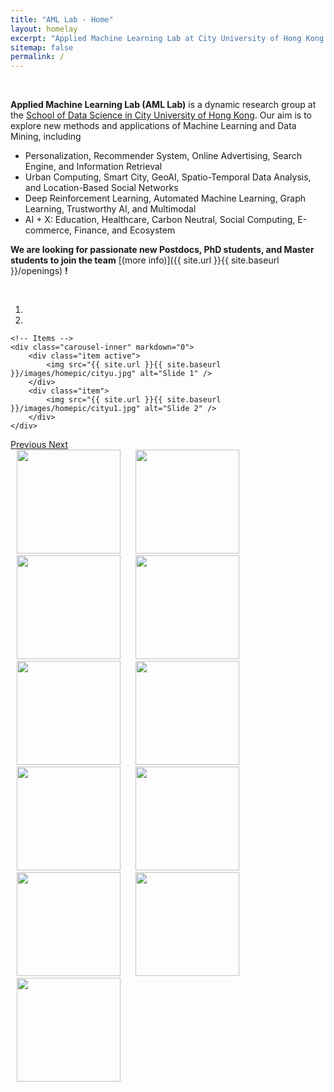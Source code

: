 ```yaml
---
title: "AML Lab - Home"
layout: homelay
excerpt: "Applied Machine Learning Lab at City University of Hong Kong."
sitemap: false
permalink: /
---
```



<br />

**Applied Machine Learning Lab (AML Lab)** is a dynamic research group at the [School of Data Science in City University of Hong Kong](https://www.sdsc.cityu.edu.hk/). Our aim is to explore new methods and applications of Machine Learning and Data Mining, including 
- Personalization, Recommender System, Online Advertising, Search Engine, and Information Retrieval
- Urban Computing, Smart City, GeoAI, Spatio-Temporal Data Analysis, and Location-Based Social Networks
- Deep Reinforcement Learning, Automated Machine Learning, Graph Learning, Trustworthy AI, and Multimodal
- AI + X: Education, Healthcare, Carbon Neutral, Social Computing, E-commerce, Finance, and Ecosystem



**We are  looking for passionate new Postdocs, PhD students, and Master students to join the team** [(more info)]({{ site.url }}{{ site.baseurl }}/openings) **!**

<br />

<div markdown="0" id="carousel" class="carousel slide" data-ride="carousel" data-interval="4000" data-pause="hover" >
    <!-- Menu -->
    <ol class="carousel-indicators">
        <li data-target="#carousel" data-slide-to="0" class="active"></li>
        <li data-target="#carousel" data-slide-to="1"></li>
    </ol>

    <!-- Items -->
    <div class="carousel-inner" markdown="0">
        <div class="item active">
            <img src="{{ site.url }}{{ site.baseurl }}/images/homepic/cityu.jpg" alt="Slide 1" />
        </div>
        <div class="item">
            <img src="{{ site.url }}{{ site.baseurl }}/images/homepic/cityu1.jpg" alt="Slide 2" />
        </div>
    </div>
  <a class="left carousel-control" href="#carousel" role="button" data-slide="prev">
    <span class="glyphicon glyphicon-chevron-left" aria-hidden="true"></span>
    <span class="sr-only">Previous</span>
  </a>
  <a class="right carousel-control" href="#carousel" role="button" data-slide="next">
    <span class="glyphicon glyphicon-chevron-right" aria-hidden="true"></span>
    <span class="sr-only">Next</span>
  </a>
</div>


<div class="center">
  <img class="logopic" src="{{ site.url }}{{ site.baseurl }}/images/logopic/ant.png" style="width: 166px; margin-left: 10px; margin-right: 10px">
  <img class="logopic" src="{{ site.url }}{{ site.baseurl }}/images/logopic/huawei.png" style="width: 166px; margin-left: 10px; margin-right: 10px">
  <img class="logopic" src="{{ site.url }}{{ site.baseurl }}/images/logopic/tencent.png" style="width: 166px; margin-left: 10px; margin-right: 10px">
  <img class="logopic" src="{{ site.url }}{{ site.baseurl }}/images/logopic/alibaba.png" style="width: 166px; margin-left: 10px; margin-right: 10px">
  <img class="logopic" src="{{ site.url }}{{ site.baseurl }}/images/logopic/bytedance.png" style="width: 166px; margin-left: 10px; margin-right: 10px">
  <img class="logopic" src="{{ site.url }}{{ site.baseurl }}/images/logopic/jd.png" style="width: 166px; margin-left: 10px; margin-right: 10px">
  <img class="logopic" src="{{ site.url }}{{ site.baseurl }}/images/logopic/kuaishou.png" style="width: 166px; margin-left: 10px; margin-right: 10px">
  <img class="logopic" src="{{ site.url }}{{ site.baseurl }}/images/logopic/netease.png" style="width: 166px; margin-left: 10px; margin-right: 10px">
  <img class="logopic" src="{{ site.url }}{{ site.baseurl }}/images/logopic/linkedin.png" style="width: 166px; margin-left: 10px; margin-right: 10px">
  <img class="logopic" src="{{ site.url }}{{ site.baseurl }}/images/logopic/criteo.png" style="width: 166px; margin-left: 10px; margin-right: 10px">
  <img class="logopic" src="{{ site.url }}{{ site.baseurl }}/images/logopic/baidu.png" style="width: 166px; margin-left: 10px; margin-right: 10px">
</div>
